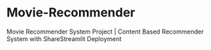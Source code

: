 # Movie-Recommender
 Movie Recommender System Project | Content Based Recommender System with ShareStreamlit Deployment
